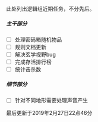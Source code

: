 此处列出逻辑组近期任务，不分先后。

##### 主干部分

- [ ] 处理密码箱随机物品
- [ ] 规则文档更新
- [ ] 解决玄学视野bug
- [ ] 完成存活排行榜
- [ ] 统计击杀数

##### 细节部分

- [ ] 针对不同地形需要处理声音产生

最后更新于2019年2月27日22点46分

